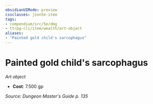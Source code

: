 ```yaml
---
obsidianUIMode: preview
cssclasses: json5e-item
tags:
- compendium/src/5e/dmg
- ttrpg-cli/item/wealth/art-object
aliases: 
- "Painted gold child's sarcophagus"
---
```

# Painted gold child's sarcophagus
*Art object*  

- **Cost**: 7.500 gp

*Source: Dungeon Master's Guide p. 135*